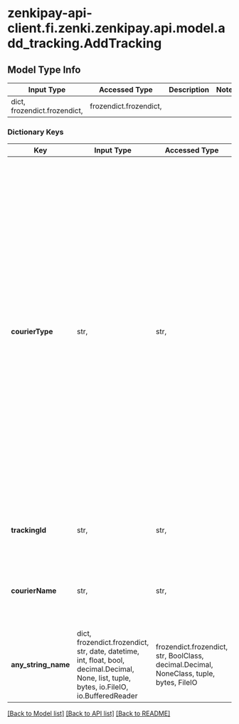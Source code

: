 # zenkipay-api-client.fi.zenki.zenkipay.api.model.add_tracking.AddTracking

## Model Type Info
Input Type | Accessed Type | Description | Notes
------------ | ------------- | ------------- | -------------
dict, frozendict.frozendict,  | frozendict.frozendict,  |  | 

### Dictionary Keys
Key | Input Type | Accessed Type | Description | Notes
------------ | ------------- | ------------- | ------------- | -------------
**courierType** | str,  | str,  | Courier type used to deliver the product or service.  Possible values: * EXTERNAL - In case of using an existing courier company, it must be indicated that the shipment will be external and the trackingId field must be informed. * INTERNAL - In case of using the merchant&#x27;s own infrastructure to make the shipment, it must be indicated that the shipment will be internal and the courierName field must be informed. | must be one of ["EXTERNAL", "INTERNAL", ] 
**trackingId** | str,  | str,  | Unique tracking identifier generated by a courier. | [optional] 
**courierName** | str,  | str,  | Internal courier name of the business used to deliver the service or product. | [optional] 
**any_string_name** | dict, frozendict.frozendict, str, date, datetime, int, float, bool, decimal.Decimal, None, list, tuple, bytes, io.FileIO, io.BufferedReader | frozendict.frozendict, str, BoolClass, decimal.Decimal, NoneClass, tuple, bytes, FileIO | any string name can be used but the value must be the correct type | [optional]

[[Back to Model list]](../../README.md#documentation-for-models) [[Back to API list]](../../README.md#documentation-for-api-endpoints) [[Back to README]](../../README.md)

